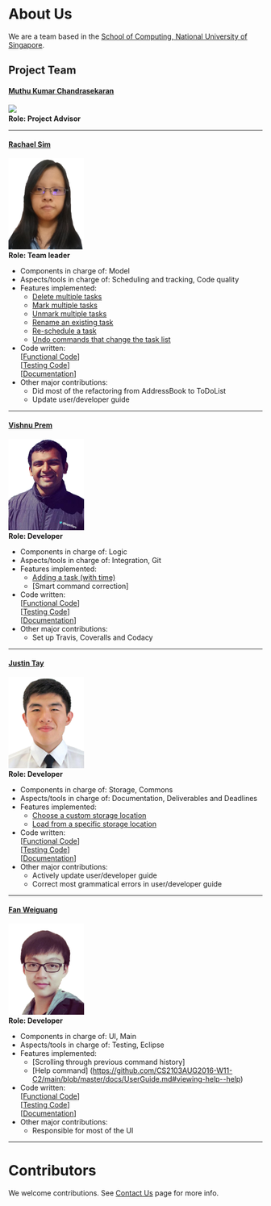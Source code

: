 # About Us

We are a team based in the [School of Computing, National University of Singapore](http://www.comp.nus.edu.sg).

## Project Team

#### [Muthu Kumar Chandrasekaran](https://www.quora.com/profile/Muthu-Kumar-Chandrasekaran) <br>
<img src="https://lh5.googleusercontent.com/swdvryeX53Wc7dCEh1Owfz6PmATQWo87AF6lr_J2qL7rrcTW8Nego1_YFdu2TSoxyQBpJ42I_X5n31AVF6O3nQV_ECVZvQN9xbFMa_fDHV03azyXHdSNJMaSGCw-VWUNJVuIsVNh" width="150"><br>
**Role: Project Advisor**

-----

#### [Rachael Sim](https://github.com/rachx)
<img src="images/profiles/Rachael.png" width="150"><br>
**Role: Team leader** <br>
* Components in charge of: Model <br>
* Aspects/tools in charge of: Scheduling and tracking, Code quality <br>
* Features implemented:
   * [Delete multiple tasks](https://github.com/CS2103AUG2016-W11-C2/main/blob/master/docs/UserGuide.md#deleting-a-task--delete)
   * [Mark multiple tasks](https://github.com/CS2103AUG2016-W11-C2/main/blob/master/docs/UserGuide.md#marking-a-task-as-completed--mark)
   * [Unmark multiple tasks](https://github.com/CS2103AUG2016-W11-C2/main/blob/master/docs/UserGuide.md#unmarking-a-task-as-completed--unmark)
   * [Rename an existing task](https://github.com/CS2103AUG2016-W11-C2/main/blob/master/docs/UserGuide.md#renaming-a-task--rename)
   * [Re-schedule a task](https://github.com/CS2103AUG2016-W11-C2/main/blob/master/docs/UserGuide.md#renaming-a-task--rename)
   * [Undo commands that change the task list](https://github.com/CS2103AUG2016-W11-C2/main/blob/master/docs/UserGuide.md#undo-the-last-command--undo)
* Code written:<br>
[[Functional Code](https://github.com/CS2103AUG2016-W11-C2/main/blob/master/collated/main/A0133367E.md)]<br>
[[Testing Code](https://github.com/CS2103AUG2016-W11-C2/main/blob/master/collated/test/A0133367E.md)]<br>
[[Documentation](https://github.com/CS2103AUG2016-W11-C2/main/blob/master/collated/docs/A0133367E.md)]<br>
* Other major contributions:
   * Did most of the refactoring from AddressBook to ToDoList
   * Update user/developer guide

-----

#### [Vishnu Prem](http://github.com/burnflare)
<img src="images/profiles/Vishnu.png" width="150"><br>
**Role: Developer** <br>
* Components in charge of: Logic <br>
* Aspects/tools in charge of: Integration, Git <br>
* Features implemented:
   * [Adding a task (with time)](https://github.com/CS2103AUG2016-W11-C2/main/blob/master/docs/UserGuide.md#adding-a-task-add)
   * [Smart command correction]
* Code written:<br>
[[Functional Code](https://github.com/CS2103AUG2016-W11-C2/main/blob/master/collated/main/A0003878Y.md)]<br>
[[Testing Code](https://github.com/CS2103AUG2016-W11-C2/main/blob/master/collated/test/A0003878Y.md)]<br>
[[Documentation](https://github.com/CS2103AUG2016-W11-C2/main/blob/master/collated/docs/A0003878Y.md)]<br>
* Other major contributions:
   * Set up Travis, Coveralls and Codacy

-----

#### [Justin Tay](https://github.com/INCENDE)
<img src="images/profiles/Justin.png" width="150"><br>
**Role: Developer** <br>
* Components in charge of: Storage, Commons <br>
* Aspects/tools in charge of: Documentation, Deliverables and Deadlines <br>
* Features implemented:
   * [Choose a custom storage location](https://github.com/CS2103AUG2016-W11-C2/main/blob/master/docs/UserGuide.md#specifying-the-data-storage-location--store)
   * [Load from a specific storage location](https://github.com/CS2103AUG2016-W11-C2/main/blob/master/docs/UserGuide.md#loading-from-another-data-storage-location--load)
* Code written:<br>
[[Functional Code](https://github.com/CS2103AUG2016-W11-C2/main/blob/master/collated/main/A0148095X.md)]<br>
[[Testing Code](https://github.com/CS2103AUG2016-W11-C2/main/blob/master/collated/test/A0148095X.md)]<br>
[[Documentation](https://github.com/CS2103AUG2016-W11-C2/main/blob/master/collated/docs/A0148095X.md)]<br>
* Other major contributions:
   * Actively update user/developer guide
   * Correct most grammatical errors in user/developer guide


-----

#### [Fan Weiguang](https://github.com/fanwgwg)
<img src="images/profiles/Weiguang.png" width="150"><br>
**Role: Developer** <br>
* Components in charge of: UI, Main <br>
* Aspects/tools in charge of: Testing, Eclipse <br>
* Features implemented:
   * [Scrolling through previous command history]
   * [Help command] (https://github.com/CS2103AUG2016-W11-C2/main/blob/master/docs/UserGuide.md#viewing-help--help)
* Code written:<br>
[[Functional Code](https://github.com/CS2103AUG2016-W11-C2/main/blob/master/collated/main/A0148031R.md)]<br>
[[Testing Code](https://github.com/CS2103AUG2016-W11-C2/main/blob/master/collated/test/A0148031R.md)]<br>
[[Documentation](https://github.com/CS2103AUG2016-W11-C2/main/blob/master/collated/docs/A0148031R.md)]<br>
* Other major contributions:
   *  Responsible for most of the UI


-----

# Contributors

We welcome contributions. See [Contact Us](ContactUs.md) page for more info.
